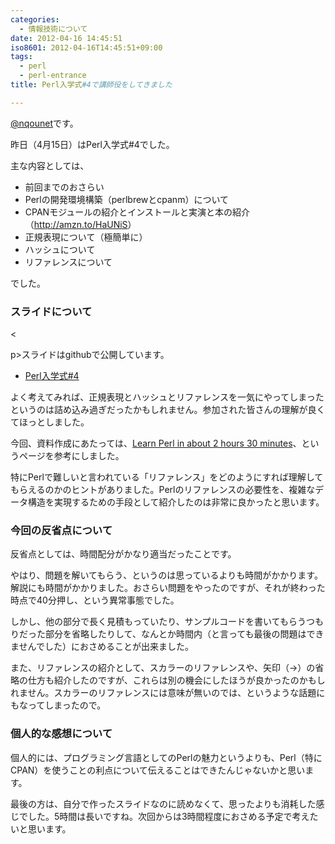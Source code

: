```yaml
---
categories:
  - 情報技術について
date: 2012-04-16 14:45:51
iso8601: 2012-04-16T14:45:51+09:00
tags:
  - perl
  - perl-entrance
title: Perl入学式#4で講師役をしてきました

---
```


<p><a href="https://twitter.com/nqounet">@nqounet</a>です。</p>

<p>昨日（4月15日）はPerl入学式#4でした。</p>

<p>主な内容としては、</p>

<ul>
<li>前回までのおさらい</li>
<li>Perlの開発環境構築（perlbrewとcpanm）について</li>
<li>CPANモジュールの紹介とインストールと実演と本の紹介（<a href="http://www.amazon.co.jp/gp/product/486267108X/ref=as_li_qf_sp_asin_il_tl?ie=UTF8&amp;tag=nqounet-22&amp;linkCode=as2&amp;camp=247&amp;creative=1211&amp;creativeASIN=486267108X">http://amzn.to/HaUNiS</a>）</li>
<li>正規表現について（極簡単に）</li>
<li>ハッシュについて</li>
<li>リファレンスについて</li>
</ul>

<p>でした。</p>



<h3>スライドについて</h3>

<p><</p>

<p>p>スライドはgithubで公開しています。</p>

<ul>
<li><a href="http://www.perl-entrance.org/2012/handout/perlentrance04/index.html">Perl入学式#4</a></li>
</ul>

<p>よく考えてみれば、正規表現とハッシュとリファレンスを一気にやってしまったというのは詰め込み過ぎだったかもしれません。参加された皆さんの理解が良くてほっとしました。</p>

<p>今回、資料作成にあたっては、<a href="http://qntm.org/files/perl/perl.html">Learn Perl in about 2 hours 30 minutes</a>、というページを参考にしました。</p>

<p>特にPerlで難しいと言われている「リファレンス」をどのようにすれば理解してもらえるのかのヒントがありました。Perlのリファレンスの必要性を、複雑なデータ構造を実現するための手段として紹介したのは非常に良かったと思います。</p>

<h3>今回の反省点について</h3>

<p>反省点としては、時間配分がかなり適当だったことです。</p>

<p>やはり、問題を解いてもらう、というのは思っているよりも時間がかかります。解説にも時間がかかりました。おさらい問題をやったのですが、それが終わった時点で40分押し、という異常事態でした。</p>

<p>しかし、他の部分で長く見積もっていたり、サンプルコードを書いてもらうつもりだった部分を省略したりして、なんとか時間内（と言っても最後の問題はできませんでした）におさめることが出来ました。</p>

<p>また、リファレンスの紹介として、スカラーのリファレンスや、矢印（->）の省略の仕方も紹介したのですが、これらは別の機会にしたほうが良かったのかもしれません。スカラーのリファレンスには意味が無いのでは、というような話題にもなってしまったので。</p>

<h3>個人的な感想について</h3>

<p>個人的には、プログラミング言語としてのPerlの魅力というよりも、Perl（特にCPAN）を使うことの利点について伝えることはできたんじゃないかと思います。</p>

<p>最後の方は、自分で作ったスライドなのに読めなくて、思ったよりも消耗した感じでした。5時間は長いですね。次回からは3時間程度におさめる予定で考えたいと思います。</p>
    	